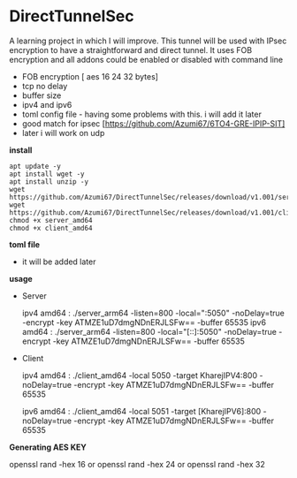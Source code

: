 # DirectTunnelSec
A learning project in which I will improve. This tunnel will be used with IPsec encryption to have a straightforward and direct tunnel. It uses FOB encryption and all addons could be enabled or disabled with command line
- FOB encryption [ aes 16 24 32 bytes]
- tcp no delay
- buffer size
- ipv4 and ipv6
- toml config file - having some problems with this. i will add it later
- good match for ipsec [https://github.com/Azumi67/6TO4-GRE-IPIP-SIT]
- later i will work on udp

**install**

```
apt update -y
apt install wget -y
apt install unzip -y
wget https://github.com/Azumi67/DirectTunnelSec/releases/download/v1.001/server_amd64
wget https://github.com/Azumi67/DirectTunnelSec/releases/download/v1.001/client_amd64
chmod +x server_amd64
chmod +x client_amd64

```

**toml file**

- it will be added later

**usage**
  
- Server
   
  ipv4 amd64 : ./server_arm64 -listen=800 -local=":5050" -noDelay=true -encrypt -key ATMZE1uD7dmgNDnERJLSFw== -buffer 65535
  ipv6 amd64 : ./server_arm64 -listen=800 -local="[::]:5050" -noDelay=true -encrypt -key ATMZE1uD7dmgNDnERJLSFw== -buffer 65535
 - Client
   
   ipv4 amd64 : ./client_amd64 -local 5050 -target KharejIPV4:800 -noDelay=true -encrypt -key ATMZE1uD7dmgNDnERJLSFw== -buffer 65535
   
   ipv6 amd64 : ./client_amd64 -local 5051 -target [KharejIPV6]:800 -noDelay=true -encrypt -key ATMZE1uD7dmgNDnERJLSFw== -buffer 65535


**Generating AES KEY**
  
openssl rand -hex 16  or openssl rand -hex 24  or openssl rand -hex 32
